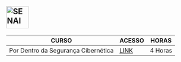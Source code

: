 <h2>
<img src="https://github.com/Taylon-00/Cursos-Gratuitos/assets/114374471/21ecc9f0-7ae5-4c5e-a580-2106608c436a"" alt="SENAI" width="60px" style="vertical-align: middle;">
</h2>

| **CURSO** | **ACESSO** | **HORAS** |
| --- | --- | --- |
| Por Dentro da Segurança Cibernética | [LINK](https://ava1.sp.senai.br/course/view.php?id=25409) | 4 Horas |


